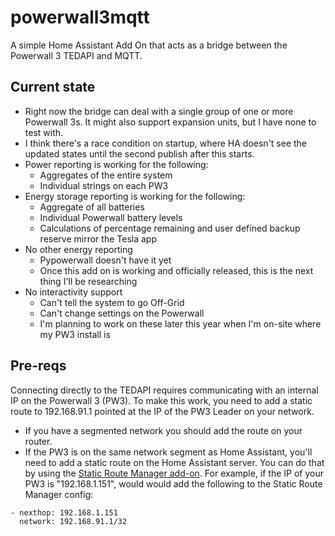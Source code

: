 # powerwall3mqtt
A simple Home Assistant Add On that acts as a bridge between the Powerwall 3 TEDAPI and MQTT.

## Current state
- Right now the bridge can deal with a single group of one or more Powerwall 3s.  It might also support expansion units, but I have none to test with.
- I think there's a race condition on startup, where HA doesn't see the updated states until the second publish after this starts.
- Power reporting is working for the following:
	- Aggregates of the entire system
	- Individual strings on each PW3
- Energy storage reporting is working for the following:
	- Aggregate of all batteries
	- Individual Powerwall battery levels
	- Calculations of percentage remaining and user defined backup reserve mirror the Tesla app
- No other energy reporting
	- Pypowerwall doesn't have it yet
	- Once this add on is working and officially released, this is the next thing I'll be researching
- No interactivity support
	- Can't tell the system to go Off-Grid
	- Can't change settings on the Powerwall
	- I'm planning to work on these later this year when I'm on-site where my PW3 install is

## Pre-reqs
Connecting directly to the TEDAPI requires communicating with an internal IP on the Powerwall 3 (PW3).  To make this work, you need to add a static route to 192.168.91.1 pointed at the IP of the PW3 Leader on your network.
-  If you have a segmented network you should add the route on your router.
-  If the PW3 is on the same network segment as Home Assistant, you'll need to add a static route on the Home Assistant server.  You can do that by using the [Static Route Manager add-on](../staticroutes).  For example, if the IP of your PW3 is "192.168.1.151", would would add the following to the Static Route Manager config:
```
- nexthop: 192.168.1.151
  network: 192.168.91.1/32
```